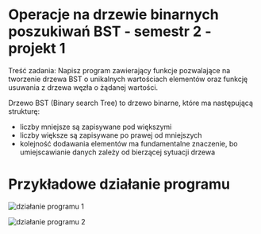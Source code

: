 # Operacje na drzewie binarnych poszukiwań BST - semestr 2 - projekt 1

Treść zadania:
Napisz program zawierający funkcje pozwalające na tworzenie drzewa BST o unikalnych wartościach elementów oraz funkcję usuwania z drzewa węzła o żądanej wartości.

Drzewo BST (Binary search Tree) to drzewo binarne, które ma następującą strukturę:
- liczby mniejsze są zapisywane pod większymi
- liczby większe są zapisywane po prawej od mniejszych
- kolejność dodawania elementów ma fundamentalne znaczenie, bo umiejscawianie danych zależy od bierzącej sytuacji drzewa



# Przykładowe działanie programu
![działanie programu 1](https://user-images.githubusercontent.com/84225546/173708054-a8e8d048-acc9-46a7-a85e-ceba6b66ae55.png)

![działanie programu 2](https://user-images.githubusercontent.com/84225546/173708057-70605cbb-3dec-4178-b2b0-7d7912126d18.png)
